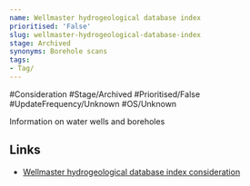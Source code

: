 ```yaml
---
name: Wellmaster hydrogeological database index
prioritised: 'False'
slug: wellmaster-hydrogeological-database-index
stage: Archived
synonyms: Borehole scans
tags:
- Tag/
---
```


#Consideration #Stage/Archived #Prioritised/False #UpdateFrequency/Unknown #OS/Unknown

Information on water wells and boreholes

## Links

* [Wellmaster hydrogeological database index consideration](https://design.planning.data.gov.uk/planning-consideration/wellmaster-hydrogeological-database-index)